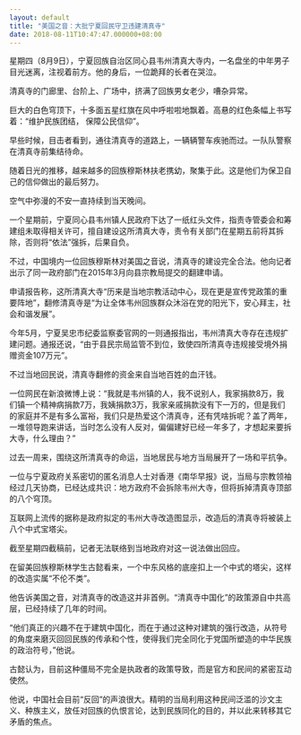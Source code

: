 ```yaml
---
layout: default
title: "美国之音：大批宁夏回民守卫违建清真寺"
date: 2018-08-11T10:47:47.000000+08:00
---
```


星期四（8月9日），宁夏回族自治区同心县韦州清真大寺内，一名盘坐的中年男子目光迷离，注视着前方。他的身后，一位跪拜的长者在哭泣。

清真寺的门廊里、台阶上、广场中，挤满了回族男女老少，嘈杂异常。

巨大的白色穹顶下，十多面五星红旗在风中呼啦啦地飘着。高悬的红色条幅上书写着：“维护民族团结， 保障公民信仰”。

早些时候，目击者看到，通往清真寺的道路上，一辆辆警车疾驰而过。一队队警察在清真寺前集结待命。

随着日光的推移，越来越多的回族穆斯林扶老携幼，聚集于此。这是他们为保卫自己的信仰做出的最后努力。

空气中弥漫的不安一直持续到当天晚间。

一个星期前，宁夏同心县韦州镇人民政府下达了一纸红头文件，指责寺管委会和筹建组未取得相关许可，擅自建设这所清真大寺，责令有关部门在星期五前将其拆除，否则将“依法”强拆，后果自负。

不过，中国境内一位回族穆斯林对美国之音说，清真寺的建设完全合法。他向记者出示了同一政府部门在2015年3月向县宗教局提交的翻建申请。

申请报告称，这所清真大寺“历来是当地宗教活动中心，现在更是宣传党政策的重要阵地”，翻修清真寺是“为让全体韦州回族群众沐浴在党的阳光下，安心拜主，社会和谐发展”。

今年5月，宁夏吴忠市纪委监察委官网的一则通报指出，韦州清真大寺存在违规扩建问题。通报还说，“由于县民宗局监管不到位，致使四所清真寺违规接受境外捐赠资金107万元”。

不过当地回民说，清真寺翻修的资金来自当地百姓的血汗钱。

一位网民在新浪微博上说：“我就是韦州镇的人，我不说别人，我家捐款8万，我们镇一个精神病捐款7万，我姨捐款3万，我家亲戚捐款没有下一万的，但是我们的家庭并不是有多么富裕，我们只是热爱这个清真寺，还有凭啥拆呢？盖了两年，一堆领导跑来讲话，当时怎么没有人反对，偏偏建好已经一年多了，才想起来要拆大寺，什么理由？”

过去一周来，围绕这所清真寺的命运，当地居民与地方当局展开了一场和平抗争。

一位与宁夏政府关系密切的匿名消息人士对香港《南华早报》说，当局与宗教领袖经过几天协商，已经达成共识：地方政府不会拆除韦州大寺，但将拆掉清真寺顶部的八个穹顶。

互联网上流传的据称是政府拟定的韦州大寺改造图显示，改造后的清真寺将被装上八个中式宝塔尖。

截至星期四截稿前，记者无法联络到当地政府对这一说法做出回应。

在留美回族穆斯林学生古懿看来，一个中东风格的底座扣上一个中式的塔尖，这样的改造实属“不伦不类”。

他告诉美国之音，对清真寺的改造这并非首例。“清真寺中国化”的政策源自中共高层，已经持续了几年的时间。

“他们真正的兴趣不在于建筑中国化，而在于通过这种对建筑的强行改造，从符号的角度来磨灭回回民族的传承和个性，使得我们完全同化于党国所塑造的中华民族的政治符号，”他说。

古懿认为，目前这种僵局不完全是执政者的政策导致，而是官方和民间的紧密互动使然。

他说，中国社会目前“反回”的声浪很大。精明的当局利用这种民间泛滥的沙文主义、种族主义，放任对回族的仇恨言论，达到民族同化的目的，并以此来转移其它矛盾的焦点。

